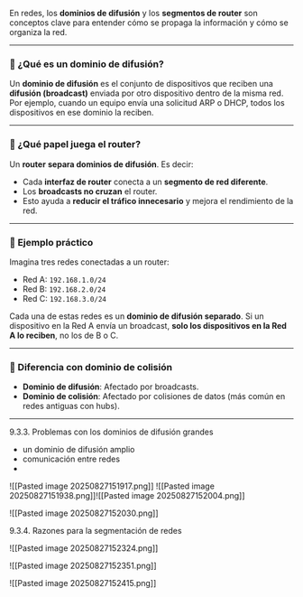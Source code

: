 En redes, los **dominios de difusión** y los **segmentos de router** son conceptos clave para entender cómo se propaga la información y cómo se organiza la red.

---

### 📡 ¿Qué es un dominio de difusión?

Un **dominio de difusión** es el conjunto de dispositivos que reciben una **difusión (broadcast)** enviada por otro dispositivo dentro de la misma red. Por ejemplo, cuando un equipo envía una solicitud ARP o DHCP, todos los dispositivos en ese dominio la reciben.

---

### 🧱 ¿Qué papel juega el router?

Un **router** **separa dominios de difusión**. Es decir:

- Cada **interfaz de router** conecta a un **segmento de red diferente**.
- Los **broadcasts no cruzan** el router.
- Esto ayuda a **reducir el tráfico innecesario** y mejora el rendimiento de la red.

---

### 🧩 Ejemplo práctico

Imagina tres redes conectadas a un router:

- Red A: `192.168.1.0/24`
- Red B: `192.168.2.0/24`
- Red C: `192.168.3.0/24`

Cada una de estas redes es un **dominio de difusión separado**. Si un dispositivo en la Red A envía un broadcast, **solo los dispositivos en la Red A lo reciben**, no los de B o C.

---

### 🧠 Diferencia con dominio de colisión

- **Dominio de difusión**: Afectado por broadcasts.
- **Dominio de colisión**: Afectado por colisiones de datos (más común en redes antiguas con hubs).

---
9.3.3. Problemas con los dominios de difusión grandes
- un dominio de difusión amplio
- comunicación entre redes
-

![[Pasted image 20250827151917.png]]
![[Pasted image 20250827151938.png]]![[Pasted image 20250827152004.png]]

![[Pasted image 20250827152030.png]]

9.3.4. Razones para la segmentación de redes

![[Pasted image 20250827152324.png]]

![[Pasted image 20250827152351.png]]

![[Pasted image 20250827152415.png]]

